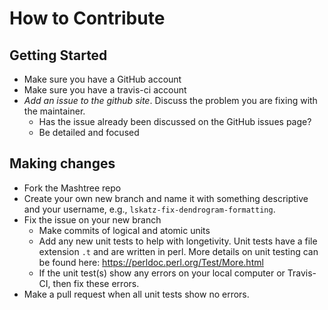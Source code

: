 # How to Contribute

## Getting Started

* Make sure you have a GitHub account
* Make sure you have a travis-ci account
* *Add an issue to the github site*. Discuss the problem you are fixing with the maintainer.
  * Has the issue already been discussed on the GitHub issues page?
  * Be detailed and focused

## Making changes

* Fork the Mashtree repo
* Create your own new branch and name it with something descriptive and your username, e.g., `lskatz-fix-dendrogram-formatting`.
* Fix the issue on your new branch
  * Make commits of logical and atomic units
  * Add any new unit tests to help with longetivity. Unit tests have a file extension `.t` and are written in perl.  More details on unit testing can be found here: https://perldoc.perl.org/Test/More.html
  * If the unit test(s) show any errors on your local computer or Travis-CI, then fix these errors.
* Make a pull request when all unit tests show no errors.

